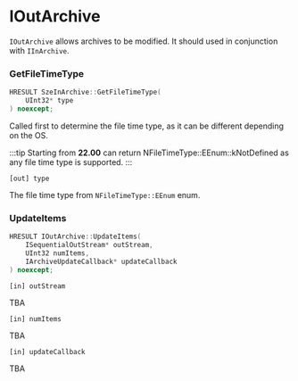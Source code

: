 # IOutArchive

`IOutArchive` allows archives to be modified. It should used in conjunction with `IInArchive`.

### GetFileTimeType

```C++
HRESULT SzeInArchive::GetFileTimeType(
    UInt32* type
) noexcept;
```

Called first to determine the file time type, as it can be different depending on the OS. 

:::tip
Starting from **22.00** can return NFileTimeType::EEnum::kNotDefined as any file time type is supported.
:::

`[out] type`

The file time type from `NFileTimeType::EEnum` enum.

### UpdateItems

``` C++
HRESULT IOutArchive::UpdateItems(
    ISequentialOutStream* outStream,
    UInt32 numItems,
    IArchiveUpdateCallback* updateCallback
) noexcept;
```

`[in] outStream`

TBA

`[in] numItems`

TBA

`[in] updateCallback`

TBA
